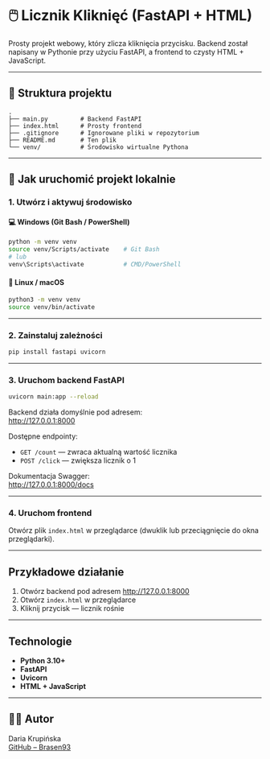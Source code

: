 # 🖱️ Licznik Kliknięć (FastAPI + HTML)

Prosty projekt webowy, który zlicza kliknięcia przycisku. Backend został napisany w Pythonie przy użyciu FastAPI, a frontend to czysty HTML + JavaScript.

---

## 📁 Struktura projektu

```
.
├── main.py         # Backend FastAPI
├── index.html      # Prosty frontend
├── .gitignore      # Ignorowane pliki w repozytorium
├── README.md       # Ten plik
└── venv/           # Środowisko wirtualne Pythona
```

---

## 🚀 Jak uruchomić projekt lokalnie

### 1. Utwórz i aktywuj środowisko

#### 💻 Windows (Git Bash / PowerShell)

```bash
python -m venv venv
source venv/Scripts/activate    # Git Bash
# lub
venv\Scripts\activate           # CMD/PowerShell
```

#### 🐧 Linux / macOS

```bash
python3 -m venv venv
source venv/bin/activate
```

---

### 2. Zainstaluj zależności

```bash
pip install fastapi uvicorn
```

---

### 3. Uruchom backend FastAPI

```bash
uvicorn main:app --reload
```

Backend działa domyślnie pod adresem:  
http://127.0.0.1:8000

Dostępne endpointy:
- `GET /count` — zwraca aktualną wartość licznika
- `POST /click` — zwiększa licznik o 1

Dokumentacja Swagger:  
http://127.0.0.1:8000/docs

---

### 4. Uruchom frontend

Otwórz plik `index.html` w przeglądarce (dwuklik lub przeciągnięcie do okna przeglądarki).

---

## Przykładowe działanie

1. Otwórz backend pod adresem http://127.0.0.1:8000  
2. Otwórz `index.html` w przeglądarce  
3. Kliknij przycisk — licznik rośnie 

---

## Technologie

- **Python 3.10+**
- **FastAPI**
- **Uvicorn**
- **HTML + JavaScript**

---

## 🧑‍💻 Autor

Daria Krupińska  
[GitHub – Brasen93](https://github.com/Brasen93)